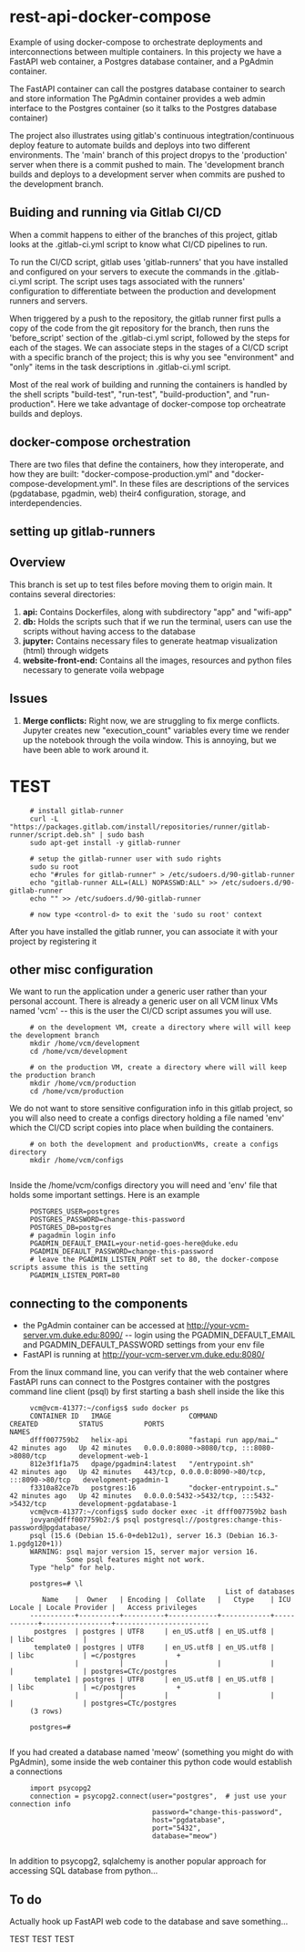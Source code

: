# rest-api-docker-compose
Example of using docker-compose to orchestrate deployments and interconnections between multiple containers. In this projecty we have a FastAPI web container, a Postgres database container, and a PgAdmin container.

The FastAPI container can call the postgres database container to search and store information
The PgAdmin container provides a web admin interface to the Postgres container (so it talks to the Postgres database container)

The project also illustrates using gitlab's continuous integtration/continuous deploy feature to automate builds and deploys into two different environments. The 'main' branch of this project dropys to the 'production' server when there is a commit pushed to main. The 'development branch builds and deploys to a development server when commits are pushed to the development branch.

## Buiding and running via Gitlab CI/CD

When a commit happens to either of the branches of this project, gitlab looks at the .gitlab-ci.yml script to know what CI/CD pipelines to run.

To run the CI/CD script, gitlab uses 'gitlab-runners' that you have installed and configured on your servers to execute the commands in the .gitlab-ci.yml script. The script uses tags associated with the runners' configuration to differentiate between the production and development runners and servers.

When triggered by a push to the repository, the gitlab runner first pulls a copy of the code from the git repository for the branch, then runs the 'before_script' section of the .gitlab-ci.yml script, followed by the steps for each of the stages. We can associate steps in the stages of a CI/CD script with a specific branch of the project; this is why you see "environment" and "only" items in the task descriptions in .gitlab-ci.yml script.

Most of the real work of building and running the containers is handled by the shell scripts "build-test", "run-test", "build-production", and "run-production". Here we take advantage of docker-compose top orcheatrate builds and deploys.

## docker-compose orchestration

There are two files that define the containers, how they interoperate, and how they are built: "docker-compose-production.yml" and "docker-compose-development.yml". In these files are descriptions of the services (pgdatabase, pgadmin, web) their4 configuration, storage, and interdependencies.


## setting up gitlab-runners

## Overview

This branch is set up to test files before moving them to origin main. It contains several directories:

1. **api:** Contains Dockerfiles, along with subdirectory "app" and "wifi-app"
2. **db:** Holds the scripts such that if we run the terminal, users can use the scripts without having access to the database
3. **jupyter:** Contains necessary files to generate heatmap visualization (html) through widgets
4. **website-front-end:** Contains all the images, resources and python files necessary to generate voila webpage

## Issues

1. **Merge conflicts:** Right now, we are struggling to fix merge conflicts. Jupyter creates new "execution_count" variables every time we render up the notebook through the voila window. This is annoying, but we have been able to work around it.

TEST
=======
``````
     # install gitlab-runner 
     curl -L "https://packages.gitlab.com/install/repositories/runner/gitlab-runner/script.deb.sh" | sudo bash
     sudo apt-get install -y gitlab-runner
	 
	 # setup the gitlab-runner user with sudo rights
	 sudo su root
	 echo "#rules for gitlab-runner" > /etc/sudoers.d/90-gitlab-runner
	 echo "gitlab-runner ALL=(ALL) NOPASSWD:ALL" >> /etc/sudoers.d/90-gitlab-runner
	 echo "" >> /etc/sudoers.d/90-gitlab-runner

	 # now type <control-d> to exit the 'sudo su root' context

``````

 After you have installed the gitlab runner, you can associate it with your project by registering it


## other misc configuration

We want to run the application under a generic user rather than your personal account. There is already a generic user on all VCM linux VMs named 'vcm' -- this is the user the CI/CD script assumes you will use.


``````
	 # on the development VM, create a directory where will will keep the development branch
	 mkdir /home/vcm/development
	 cd /home/vcm/development

	 # on the production VM, create a directory where will will keep the production branch
	 mkdir /home/vcm/production
	 cd /home/vcm/production
``````

We do not want to store sensitive configuration info in this gitlab project, so you will also need to create a configs directory holding a file named 'env' which the CI/CD script copies into place when building the containers.


``````
	 # on both the development and productionVMs, create a configs directory 
	 mkdir /home/vcm/configs
     
``````


 Inside the /home/vcm/configs directory you will need and 'env' file that holds some important settings. Here is an example
 
 
``````
	 POSTGRES_USER=postgres
	 POSTGRES_PASSWORD=change-this-password
	 POSTGRES_DB=postgres
	 # pagadmin login info
	 PGADMIN_DEFAULT_EMAIL=your-netid-goes-here@duke.edu
	 PGADMIN_DEFAULT_PASSWORD=change-this-password
	 # leave the PGADMIN_LISTEN_PORT set to 80, the docker-compose scripts assume this is the setting
	 PGADMIN_LISTEN_PORT=80

``````
 
## connecting to the components

- the PgAdmin container can be accessed at http://your-vcm-server.vm.duke.edu:8090/
-- login using the PGADMIN_DEFAULT_EMAIL and PGADMIN_DEFAULT_PASSWORD settings from your env file
- FastAPI is running at http://your-vcm-server.vm.duke.edu:8080/

From the linux command line, you can verify that the web container where FastAPI runs can connect to the Postgres container with the postgres command line client (psql) by first starting a bash shell inside the like this

``````
	 vcm@vcm-41377:~/configs$ sudo docker ps
	 CONTAINER ID   IMAGE                   COMMAND                  CREATED          STATUS          PORTS                                            NAMES
	 dfff007759b2   helix-api               "fastapi run app/mai…"   42 minutes ago   Up 42 minutes   0.0.0.0:8080->8080/tcp, :::8080->8080/tcp        development-web-1
	 812e3f1f1a75   dpage/pgadmin4:latest   "/entrypoint.sh"         42 minutes ago   Up 42 minutes   443/tcp, 0.0.0.0:8090->80/tcp, :::8090->80/tcp   development-pgadmin-1
	 f3310a82ce7b   postgres:16             "docker-entrypoint.s…"   42 minutes ago   Up 42 minutes   0.0.0.0:5432->5432/tcp, :::5432->5432/tcp        development-pgdatabase-1
	 vcm@vcm-41377:~/configs$ sudo docker exec -it dfff007759b2 bash
	 jovyan@dfff007759b2:/$ psql postgresql://postgres:change-this-password@pgdatabase/
	 psql (15.6 (Debian 15.6-0+deb12u1), server 16.3 (Debian 16.3-1.pgdg120+1))
	 WARNING: psql major version 15, server major version 16.
	          Some psql features might not work.
	 Type "help" for help.

	 postgres=# \l
	                                                 List of databases
	    Name    |  Owner   | Encoding |  Collate   |   Ctype    | ICU Locale | Locale Provider |   Access privileges   
	 -----------+----------+----------+------------+------------+------------+-----------------+-----------------------
	  postgres  | postgres | UTF8     | en_US.utf8 | en_US.utf8 |            | libc            | 
	  template0 | postgres | UTF8     | en_US.utf8 | en_US.utf8 |            | libc            | =c/postgres          +
	            |          |          |            |            |            |                 | postgres=CTc/postgres
	  template1 | postgres | UTF8     | en_US.utf8 | en_US.utf8 |            | libc            | =c/postgres          +
	            |          |          |            |            |            |                 | postgres=CTc/postgres
	 (3 rows)

	 postgres=# 
     
``````

If you had created a database named 'meow' (something you might do with PgAdmin), some inside the web container this python code would establish a connections

``````
	 import psycopg2
	 connection = psycopg2.connect(user="postgres",  # just use your connection info
	                               password="change-this-password",
	                               host="pgdatabase",
	                               port="5432",
	                               database="meow")
     
``````


In addition to psycopg2, sqlalchemy is another popular approach for accessing SQL database from python... 

  
## To do

Actually hook up FastAPI web code to the database and save something...


TEST TEST TEST
